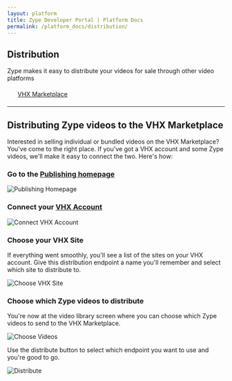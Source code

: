 ```yaml
---
layout: platform
title: Zype Developer Portal | Platform Docs
permalink: /platform_docs/distribution/
---
```

## Distribution
Zype makes it easy to distribute your videos for sale through other video platforms

<div style="width: 100%;">
  <div style="margin: 20px;"><span class="fa fa-file-text" style="margin-right: 4px;"></span>
    <a href="#1">
    VHX Marketplace</a>
  </div>
</div>

<hr id="1">

## Distributing Zype videos to the VHX Marketplace
Interested in selling individual or bundled videos on the VHX Marketplace? You've come to the right place.
If you've got a VHX account and some Zype videos, we'll make it easy to connect the two. Here's how:

### Go to the [Publishing homepage](https://admin.zype.com/publishing)

![Publishing Homepage]({{site.url}}assets/distribution_vhx/Zype___Publishing.png)

### Connect your [VHX Account](https://www.vhx.tv)

![Connect VHX Account]({{site.url}}assets/distribution_vhx/Zype___VHX_Marketplace_1.png)

### Choose your VHX Site
If everything went smoothly, you'll see a list of the sites on your VHX account. Give this distribution endpoint a name you'll remember and select which site to distribute to.

![Choose VHX Site]({{site.url}}assets/distribution_vhx/Zype___VHX_Marketplace.png)

### Choose which Zype videos to distribute
You're now at the video library screen where you can choose which Zype videos to send to the VHX Marketplace.

![Choose Videos]({{site.url}}assets/distribution_vhx/Zype___Video_Library_1.png)

Use the distribute button to select which endpoint you want to use and you're good to go.

![Distribute]({{site.url}}assets/distribution_vhx/Zype___Video_Library.png)
